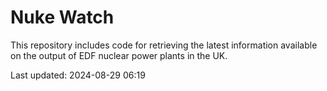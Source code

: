 # Nuke Watch

This repository includes code for retrieving the latest information available on the output of EDF nuclear power plants in the UK.

Last updated: 2024-08-29 06:19